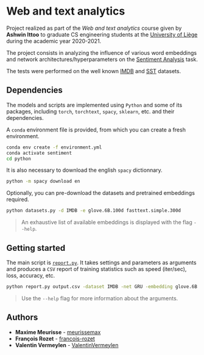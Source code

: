 # Web and text analytics

Project realized as part of the *Web and text analytics* course given by **Ashwin Ittoo** to graduate CS engineering students at the [University of Liège](https://www.uliege.be/) during the academic year 2020-2021.

The project consists in analyzing the influence of various word embeddings and network architectures/hyperparameters on the [Sentiment Analysis](https://en.wikipedia.org/wiki/Sentiment_analysis) task.

The tests were performed on the well known [IMDB](https://ai.stanford.edu/~amaas/data/sentiment/) and [SST](https://nlp.stanford.edu/sentiment/treebank.html) datasets.

## Dependencies

The models and scripts are implemented using `Python` and some of its packages, including `torch`, `torchtext`, `spacy`, `sklearn`, etc. and their dependencies.

A `conda` environment file is provided, from which you can create a fresh environment.

```bash
conda env create -f environment.yml
conda activate sentiment
cd python
```

It is also necessary to download the english `spacy` dictionnary.

```bash
python -m spacy download en
```

Optionally, you can pre-download the datasets and pretrained embeddings required.

```bash
python datasets.py -d IMDB -e glove.6B.100d fasttext.simple.300d
```

> An exhaustive list of available embeddings is displayed with the flag `--help`.

## Getting started

The main script is [`report.py`](python/report.py). It takes settings and parameters as arguments and produces a `CSV` report of training statistics such as speed (iter/sec), loss, accuracy, etc.

```bash
python report.py output.csv -dataset IMDB -net GRU -embedding glove.6B.100d -bidirectional -attention
```

> Use the `--help` flag for more information about the arguments.

## Authors

* **Maxime Meurisse** - [meurissemax](https://github.com/meurissemax)
* **François Rozet** - [francois-rozet](https://github.com/francois-rozet)
* **Valentin Vermeylen** - [ValentinVermeylen](https://github.com/ValentinVermeylen)
